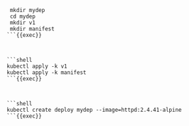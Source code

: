 
```shell
 mkdir mydep
 cd mydep
 mkdir v1
 mkdir manifest
```{{exec}}



```shell
kubectl apply -k v1
kubectl apply -k manifest
```{{exec}}



```shell
kubectl create deploy mydep --image=httpd:2.4.41-alpine
```{{exec}}



